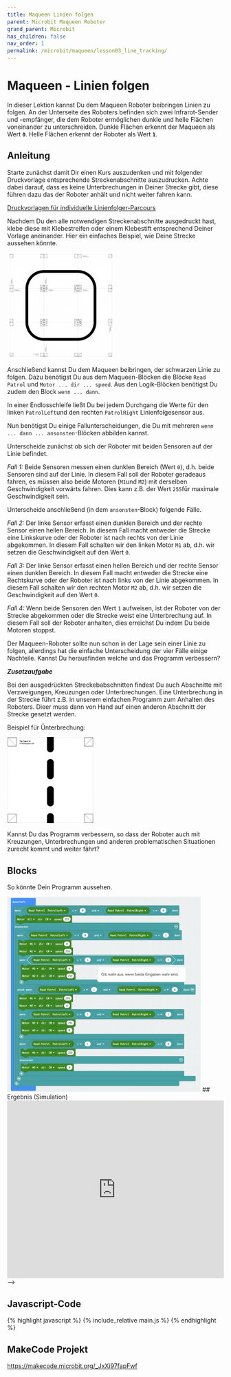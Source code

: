 ```yaml
---
title: Maqueen Linien folgen 
parent: Microbit Maqueen Roboter
grand_parent: Microbit
has_children: false
nav_order: 1
permalink: /microbit/maqueen/lesson03_line_tracking/
---
```


# Maqueen - Linien folgen

In dieser Lektion kannst Du dem Maqueen Roboter beibringen Linien zu folgen. An der Unterseite des Roboters befinden sich zwei Infrarot-Sender und -empfänger, die dem Roboter ermöglichen dunkle und helle Flächen voneinander zu unterschreiden. Dunkle Flächen erkennt der Maqueen als Wert __`0`__. Helle Flächen erkennt der Roboter als Wert __`1`__. 

## Anleitung

Starte zunächst damit Dir einen Kurs auszudenken und mit folgender Druckvorlage entsprechende Streckenabschnitte auszudrucken. Achte dabei darauf, dass es keine Unterbrechungen in Deiner Strecke gibt, diese führen dazu das der Roboter anhält und nicht weiter fahren kann.

[Druckvorlagen für individuelle Linienfolger-Parcours](http://robotsquare.com/wp-content/uploads/2012/11/linefollowtiles.pdf)

Nachdem Du den alle notwendigen Streckenabschnitte ausgedruckt hast, klebe diese mit Klebestreifen oder einem Klebestift entsprechend Deiner Vorlage aneinander. Hier ein einfaches Beispiel, wie Deine Strecke aussehen könnte.

<img src="./track.png" width="250px"/>

Anschließend kannst Du dem Maqueen beibringen, der schwarzen Linie zu folgen.
Dazu benötigst Du aus dem Maqueen-Blöcken die Blöcke `Read Patrol` und `Motor ... dir ... speed`. Aus den Logik-Blöcken benötigst Du zudem den Block `wenn ... dann`.

In einer Endlosschleife ließt Du bei jedem Durchgang die Werte für den linken `PatrolLeft`und den rechten `PatrolRight` Linienfolgesensor aus.

Nun benötigst Du einige Fallunterscheidungen, die Du mit mehreren `wenn ... dann ... ansonsten`-Blöcken abbilden kannst.

Unterscheide zunächst ob sich der Roboter mit beiden Sensoren auf der Linie befindet.

 _Fall 1:_ Beide Sensoren messen einen dunklen Bereich (Wert `0`), d.h. beide Sensoren sind auf der Linie. In diesem Fall soll der Roboter geradeaus fahren, es müssen also beide Motoren (`M1`und `M2`) mit derselben Geschwindigkeit vorwärts fahren. Dies kann z.B. der Wert `255`für maximale Geschwindigkeit sein.

Unterscheide anschließend (in dem `ansonsten`-Block) folgende Fälle.

_Fall 2:_ Der linke Sensor erfasst einen dunklen Bereich und der rechte Sensor einen hellen Bereich. In diesem Fall macht entweder die Strecke eine Linkskurve oder der Roboter ist nach rechts von der Linie abgekommen. In diesem Fall schalten wir den linken Motor `M1` ab, d.h. wir setzen die Geschwindigkeit auf den Wert `0`. 

_Fall 3:_ Der linke Sensor erfasst einen hellen Bereich und der rechte Sensor einen dunklen Bereich. In diesem Fall macht entweder die Strecke eine Rechtskurve oder der Roboter ist nach links von der Linie abgekommen. In diesem Fall schalten wir den rechten Motor `M2` ab, d.h. wir setzen die Geschwindigkeit auf den Wert `0`. 

_Fall 4:_ Wenn beide Sensoren den Wert `1` aufweisen, ist der Roboter von der Strecke abgekommen oder die Strecke weist eine Unterbrechung auf. In diesem Fall soll der Roboter anhalten, dies erreichst Du indem Du beide Motoren stoppst. 

Der Maqueen-Roboter sollte nun schon in der Lage sein einer Linie zu folgen, allerdings hat die einfache Unterscheidung der vier Fälle einige Nachteile. Kannst Du herausfinden welche und das Programm verbessern?

___Zusatzaufgabe___

Bei den ausgedrückten Streckebabschnitten findest Du auch Abschnitte mit Verzweigungen, Kreuzungen oder Unterbrechungen. Eine Unterbrechung in der Strecke führt z.B. in unserem einfachen Programm zum Anhalten des Roboters. Dieer muss dann von Hand auf einen anderen Abschnitt der Strecke gesetzt werden. 

Beispiel für Ünterbrechung: 

<img src="./track_disruption.png" width="200px"/>


Kannst Du das Programm verbessern, so dass der Roboter auch mit Kreuzungen, Unterbrechungen und anderen problematischen Situationen zurecht kommt und weiter fährt?

## Blocks

So könnte Dein Programm aussehen.

<img src="./screenshot.png" width="450px"/>

<!-->
## Ergebnis (Simulation)

<div style="position:relative;height:0;padding-bottom:81.97%;overflow:hidden;"><iframe style="position:absolute;top:0;left:0;width:100%;height:100%;" src="https://makecode.microbit.org/---run?id=_JxXi97fapFwf" allowfullscreen="allowfullscreen" sandbox="allow-popups allow-forms allow-scripts allow-same-origin" frameborder="0"></iframe></div>
-->

## Javascript-Code

{% highlight javascript %}
    {% include_relative main.js %}
{% endhighlight %}

## MakeCode Projekt

https://makecode.microbit.org/_JxXi97fapFwf
